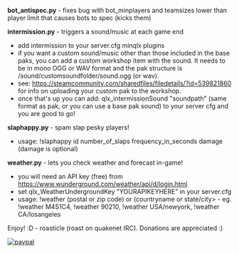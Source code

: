 <strong>bot_antispec.py</strong> - fixes bug with bot_minplayers and teamsizes lower than player limit that causes bots to spec (kicks them)

<strong>intermission.py</strong> - triggers a sound/music at each game end
- add intermission to your server.cfg minqlx plugins
- if you want a custom sound/music other than those included in the base paks, you can add a custom workshop item with the sound. It needs to be in mono OGG or WAV format and the pak structure is /sound/customsoundfolder/sound.ogg (or wav).
- see: https://steamcommunity.com/sharedfiles/filedetails/?id=539821860 for info on uploading your custom pak to the workshop.
- once that's up you can add: qlx_intermissionSound "soundpath" (same format as pak, or you can use a base pak sound) to your server cfg and you are good to go!

<strong>slaphappy.py</strong> - spam slap pesky players!
- usage: !slaphappy id number_of_slaps frequency_in_seconds damage (damage is optional)

<strong>weather.py</strong> - lets you check weather and forecast in-game!
- you will need an API key (free) from https://www.wunderground.com/weather/api/d/login.html
- set qlx_WeatherUndergroundKey "YOURAPIKEYHERE" in your server.cfg
- usage: !weather (postal or zip code) or (countryname or state/city> - eg. !weather M4S1C4, !weather 90210, !weather USA/newyork, !weather CA/losangeles

Enjoy! :D - roasticle (roast on quakenet IRC). Donations are appreciated :)


[![paypal](https://www.paypalobjects.com/en_US/i/btn/btn_donateCC_LG.gif)](https://www.paypal.com/cgi-bin/webscr?cmd=_s-xclick&hosted_button_id=L4PCX7WVF4L7G)
